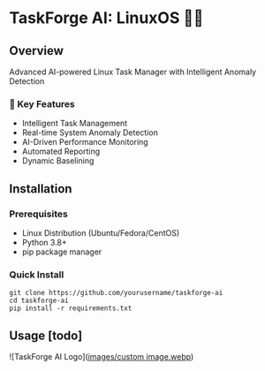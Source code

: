 # TaskForge AI: LinuxOS 🚀🤖

## Overview
Advanced AI-powered Linux Task Manager with Intelligent Anomaly Detection

### 🌟 Key Features
- Intelligent Task Management
- Real-time System Anomaly Detection
- AI-Driven Performance Monitoring
- Automated Reporting
- Dynamic Baselining

## Installation

### Prerequisites
- Linux Distribution (Ubuntu/Fedora/CentOS)
- Python 3.8+
- pip package manager

### Quick Install
```
git clone https://github.com/yourusername/taskforge-ai
cd taskforge-ai
pip install -r requirements.txt
```

## Usage [todo]


![TaskForge AI Logo]([images/custom image.webp](https://github.com/hilakornis/TaskForge-AI-LinuxOS/blob/acf3d96520059e7ddcb99ac8434f5876f1394903/Images/custom%20image.webp))
